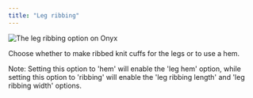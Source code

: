 ```yaml
---
title: "Leg ribbing"
---
```


![The leg ribbing option on Onyx](./legribbing.svg)

Choose whether to make ribbed knit cuffs for the legs or to use a hem.

Note: Setting this option to 'hem' will enable the 'leg hem' option, while setting this option to 'ribbing' will enable the 'leg ribbing length' and 'leg ribbing width' options.

